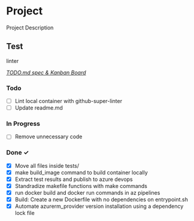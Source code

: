 # Project

Project Description

## Test

linter

<em>[TODO.md spec & Kanban Board](https://bit.ly/3fCwKfM)</em>

### Todo

- [ ] Lint local container with github-super-linter
- [ ] Update readme.md

### In Progress

- [ ] Remove unnecessary code

### Done ✓

- [x] Move all files inside tests/
- [x] make build_image command to build container locally
- [x] Extract test results and publish to azure devops
- [x] Standradize makefile functions with make commands
- [x] run docker build and docker run commands in az pipelines
- [x] Build: Create a new Dockerfile with no dependencies on entrypoint.sh
- [x] Automate azurerm_provider version installation using a dependency lock file
